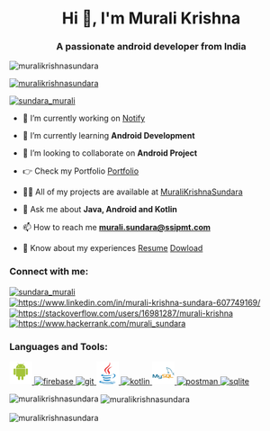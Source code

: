 <h1 align="center">Hi 👋, I'm Murali Krishna</h1>
<h3 align="center">A passionate android developer from India</h3>

<p align="left"> <img src="https://komarev.com/ghpvc/?username=muralikrishnasundara&label=Profile%20views&color=0e75b6&style=flat" alt="muralikrishnasundara" /> </p>

<p align="left"> <a href="https://github.com/ryo-ma/github-profile-trophy"><img src="https://github-profile-trophy.vercel.app/?username=muralikrishnasundara" alt="muralikrishnasundara" /></a> </p>

<p align="left"> <a href="https://twitter.com/sundara_murali" target="blank"><img src="https://img.shields.io/twitter/follow/sundara_murali?logo=twitter&style=for-the-badge" alt="sundara_murali" /></a> </p>

- 🔭 I’m currently working on [Notify](https://github.com/Kingbond470/Notify)

- 🌱 I’m currently learning **Android Development**

- 👯 I’m looking to collaborate on **Android Project**

- 👉 Check my Portfolio [Portfolio](https://muralikrishnasundra.dorik.io/)

- 👨‍💻 All of my projects are available at [MuraliKrishnaSundara](https://github.com/MuraliKrishnaSundara?tab=repositories)

- 💬 Ask me about **Java, Android and Kotlin**

- 📫 How to reach me **murali.sundara@ssipmt.com**

- 📄 Know about my experiences [Resume](https://drive.google.com/file/d/1I6XLmM4RcjO7POo8vi9L6mQ7QVVxxh3b/view) [Dowload](https://drive.google.com/u/0/uc?id=1I6XLmM4RcjO7POo8vi9L6mQ7QVVxxh3b&export=download)

<h3 align="left">Connect with me:</h3>
<p align="left">
<a href="https://twitter.com/sundara_murali" target="blank"><img align="center" src="https://raw.githubusercontent.com/rahuldkjain/github-profile-readme-generator/master/src/images/icons/Social/twitter.svg" alt="sundara_murali" height="30" width="40" /></a>
<a href="https://www.linkedin.com/in/murali-krishna-sundara-607749169/" target="blank"><img align="center" src="https://raw.githubusercontent.com/rahuldkjain/github-profile-readme-generator/master/src/images/icons/Social/linked-in-alt.svg" alt="https://www.linkedin.com/in/murali-krishna-sundara-607749169/" height="30" width="40" /></a>
<a href="https://stackoverflow.com/users/https://stackoverflow.com/users/16981287/murali-krishna?tab=profile" target="blank"><img align="center" src="https://raw.githubusercontent.com/rahuldkjain/github-profile-readme-generator/master/src/images/icons/Social/stack-overflow.svg" alt="https://stackoverflow.com/users/16981287/murali-krishna" height="30" width="40" /></a>
<a href="https://www.hackerrank.com/https://www.hackerrank.com/murali_sundara" target="blank"><img align="center" src="https://raw.githubusercontent.com/rahuldkjain/github-profile-readme-generator/master/src/images/icons/Social/hackerrank.svg" alt="https://www.hackerrank.com/murali_sundara" height="30" width="40" /></a>
</p>

<h3 align="left">Languages and Tools:</h3>
<p align="left"> <a href="https://developer.android.com" target="_blank"> <img src="https://raw.githubusercontent.com/devicons/devicon/master/icons/android/android-original-wordmark.svg" alt="android" width="40" height="40"/> </a> <a href="https://firebase.google.com/" target="_blank"> <img src="https://www.vectorlogo.zone/logos/firebase/firebase-icon.svg" alt="firebase" width="40" height="40"/> </a> <a href="https://git-scm.com/" target="_blank"> <img src="https://www.vectorlogo.zone/logos/git-scm/git-scm-icon.svg" alt="git" width="40" height="40"/> </a> <a href="https://www.java.com" target="_blank"> <img src="https://raw.githubusercontent.com/devicons/devicon/master/icons/java/java-original.svg" alt="java" width="40" height="40"/> </a> <a href="https://kotlinlang.org" target="_blank"> <img src="https://www.vectorlogo.zone/logos/kotlinlang/kotlinlang-icon.svg" alt="kotlin" width="40" height="40"/> </a> <a href="https://www.mysql.com/" target="_blank"> <img src="https://raw.githubusercontent.com/devicons/devicon/master/icons/mysql/mysql-original-wordmark.svg" alt="mysql" width="40" height="40"/> </a> <a href="https://postman.com" target="_blank"> <img src="https://www.vectorlogo.zone/logos/getpostman/getpostman-icon.svg" alt="postman" width="40" height="40"/> </a> <a href="https://www.sqlite.org/" target="_blank"> <img src="https://www.vectorlogo.zone/logos/sqlite/sqlite-icon.svg" alt="sqlite" width="40" height="40"/> </a> </p>

<p><img align="left" src="https://github-readme-stats.vercel.app/api/top-langs?username=muralikrishnasundara&show_icons=true&locale=en&layout=compact" alt="muralikrishnasundara" /></p>

<p>&nbsp;<img align="center" src="https://github-readme-stats.vercel.app/api?username=muralikrishnasundara&show_icons=true&locale=en" alt="muralikrishnasundara" /></p>

<p><img align="center" src="https://github-readme-streak-stats.herokuapp.com/?user=muralikrishnasundara&" alt="muralikrishnasundara" /></p>
